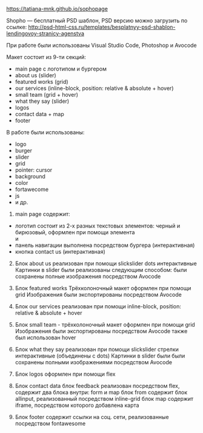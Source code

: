 https://tatiana-mnk.github.io/sophopage


Shopho — бесплатный PSD шаблон, PSD версию можно загрузить по ссылке: http://psd-html-css.ru/templates/besplatnyy-psd-shablon-lendingovoy-stranicy-agenstva

При работе были использованы Visual Studio Code, Photoshop и Avocode

Макет состоит из 9-ти секций:
- main page c логотипом и бургером
- about us (slider)
- featured works (grid)
- our services (inline-block, position: relative & absolute + hover)
- small team (grid + hover)
- what they say (slider)
- logos
- contact data + map
- footer

В работе были использованы: 
- logo
- burger
- slider
- grid
- pointer: cursor
- background
- color
- fortawecome
- js
- и др.


1. main page содержит:
- логотип состоит из 2-х разных текстовых элементов: черный и бирюзовый, оформлен при помощи элемента <div> и <span>
- панель навигации выполнена посредством бургера (интерактивная)
- кнопка contact us (интерактивная)

2. Блок about us реализован при помощи slickslider
dots интерактивные
Картинки в slider были реализованы следующим способом:
были сохранены полные изображения посредством Avocode

3. Блок featured works
Трёхколоночный макет оформлен при помощи grid
Изображения были экспортированы посредством Avocode

4. Блок our services реализован при помощи inline-block, position: relative & absolute + hover

5. Блок small team - трёхколоночный макет оформлен при помощи grid
Изображения были экспортированы посредством Avocode
также был использован hover

6. Блок what they say реализован при помощи slickslider
стрелки интерактивные (объединены с dots)
Картинки в slider были были сохранены полными изображениями посредством Avocode

7. Блок logos оформлен при помощи flex

8. Блок contact data 
блок feedback реализован посредством flex, содержит два блока внутри: form и map
блок from содержит блок allinput, реализованный посредством inline-grid
блок map содержит iframe, посредством которого добавлена карта

9. Блок footer
содержит ссылки на соц. сети, реализованные посредством fontawesome


